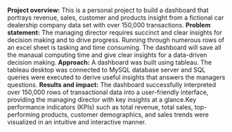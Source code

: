 
**Project overview:** This is a personal project to build a dashboard that portrays revenue, sales, customer and products insight from a fictional car dealership company data set with over 150,000 transactions.
**Problem statement:** The managing director requires succinct and clear insights for decision making and to drive progress. Running through numerous rows of an excel sheet is tasking and time consuming. The dashboard will save all the manaual computing time and give clear insights for a data-driven decision making.
**Approach:** A dashboard was built using tableau. The tableau desktop was connected to MySQL database server and SQL queries were executed to derive useful insights that answers the managers questions. 
**Results and impact:** The dashboard successfully interpreted over 150,000 rows of transactional data into a user-friendly interface, providing the managing director with key insights at a glance.Key performance indicators (KPIs) such as total revenue, total sales, top-performing products, customer demographics, and sales trends were visualized in an intuitive and interactive manner.
